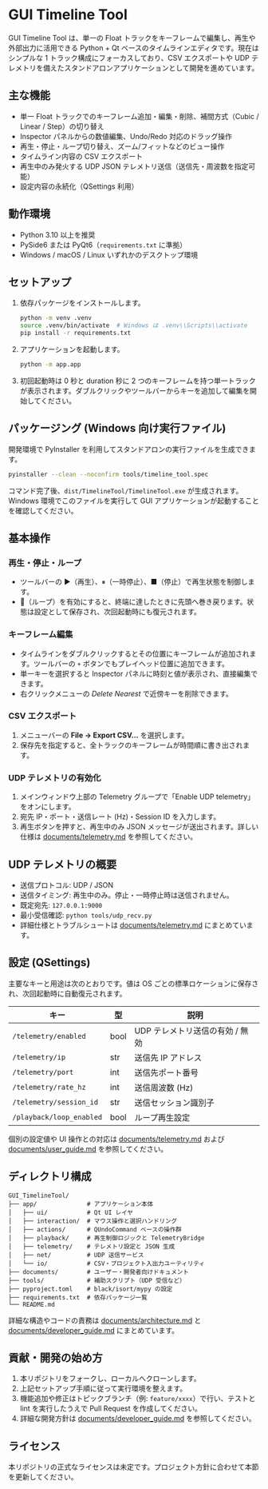 # GUI Timeline Tool

GUI Timeline Tool は、単一の Float トラックをキーフレームで編集し、再生や外部出力に活用できる Python + Qt ベースのタイムラインエディタです。現在はシンプルな 1 トラック構成にフォーカスしており、CSV エクスポートや UDP テレメトリを備えたスタンドアロンアプリケーションとして開発を進めています。

## 主な機能
- 単一 Float トラックでのキーフレーム追加・編集・削除、補間方式（Cubic / Linear / Step）の切り替え
- Inspector パネルからの数値編集、Undo/Redo 対応のドラッグ操作
- 再生・停止・ループ切り替え、ズーム/フィットなどのビュー操作
- タイムライン内容の CSV エクスポート
- 再生中のみ発火する UDP JSON テレメトリ送信（送信先・周波数を指定可能）
- 設定内容の永続化（QSettings 利用）

## 動作環境
- Python 3.10 以上を推奨
- PySide6 または PyQt6（`requirements.txt` に準拠）
- Windows / macOS / Linux いずれかのデスクトップ環境

## セットアップ
1. 依存パッケージをインストールします。
   ```bash
   python -m venv .venv
   source .venv/bin/activate  # Windows は .venv\\Scripts\\activate
   pip install -r requirements.txt
   ```
2. アプリケーションを起動します。
   ```bash
   python -m app.app
   ```
3. 初回起動時は 0 秒と duration 秒に 2 つのキーフレームを持つ単一トラックが表示されます。ダブルクリックやツールバーからキーを追加して編集を開始してください。

## パッケージング (Windows 向け実行ファイル)
開発環境で PyInstaller を利用してスタンドアロンの実行ファイルを生成できます。

```bash
pyinstaller --clean --noconfirm tools/timeline_tool.spec
```

コマンド完了後、`dist/TimelineTool/TimelineTool.exe` が生成されます。Windows 環境でこのファイルを実行して GUI アプリケーションが起動することを確認してください。

## 基本操作
### 再生・停止・ループ
- ツールバーの ▶（再生）、⏸（一時停止）、■（停止）で再生状態を制御します。
- 🔁（ループ）を有効にすると、終端に達したときに先頭へ巻き戻ります。状態は設定として保存され、次回起動時にも復元されます。

### キーフレーム編集
- タイムラインをダブルクリックするとその位置にキーフレームが追加されます。ツールバーの `+` ボタンでもプレイヘッド位置に追加できます。
- 単一キーを選択すると Inspector パネルに時刻と値が表示され、直接編集できます。
- 右クリックメニューの *Delete Nearest* で近傍キーを削除できます。

### CSV エクスポート
1. メニューバーの **File → Export CSV…** を選択します。
2. 保存先を指定すると、全トラックのキーフレームが時間順に書き出されます。

### UDP テレメトリの有効化
1. メインウィンドウ上部の Telemetry グループで「Enable UDP telemetry」をオンにします。
2. 宛先 IP・ポート・送信レート (Hz)・Session ID を入力します。
3. 再生ボタンを押すと、再生中のみ JSON メッセージが送出されます。詳しい仕様は [documents/telemetry.md](documents/telemetry.md) を参照してください。

## UDP テレメトリの概要
- 送信プロトコル: UDP / JSON
- 送信タイミング: 再生中のみ。停止・一時停止時は送信されません。
- 既定宛先: `127.0.0.1:9000`
- 最小受信確認: `python tools/udp_recv.py`
- 詳細仕様とトラブルシュートは [documents/telemetry.md](documents/telemetry.md) にまとめています。

## 設定 (QSettings)
主要なキーと用途は次のとおりです。値は OS ごとの標準ロケーションに保存され、次回起動時に自動復元されます。

| キー | 型 | 説明 |
| ---- | --- | ---- |
| `/telemetry/enabled` | bool | UDP テレメトリ送信の有効 / 無効 |
| `/telemetry/ip` | str | 送信先 IP アドレス |
| `/telemetry/port` | int | 送信先ポート番号 |
| `/telemetry/rate_hz` | int | 送信周波数 (Hz) |
| `/telemetry/session_id` | str | 送信セッション識別子 |
| `/playback/loop_enabled` | bool | ループ再生設定 |

個別の設定値や UI 操作との対応は [documents/telemetry.md](documents/telemetry.md) および [documents/user_guide.md](documents/user_guide.md) を参照してください。

## ディレクトリ構成
```
GUI_TimelineTool/
├── app/              # アプリケーション本体
│   ├── ui/           # Qt UI レイヤ
│   ├── interaction/  # マウス操作と選択ハンドリング
│   ├── actions/      # QUndoCommand ベースの操作群
│   ├── playback/     # 再生制御ロジックと TelemetryBridge
│   ├── telemetry/    # テレメトリ設定と JSON 生成
│   ├── net/          # UDP 送信サービス
│   └── io/           # CSV・プロジェクト入出力ユーティリティ
├── documents/        # ユーザー・開発者向けドキュメント
├── tools/            # 補助スクリプト（UDP 受信など）
├── pyproject.toml    # black/isort/mypy の設定
├── requirements.txt  # 依存パッケージ一覧
└── README.md
```

詳細な構造やコードの責務は [documents/architecture.md](documents/architecture.md) と [documents/developer_guide.md](documents/developer_guide.md) にまとめています。

## 貢献・開発の始め方
1. 本リポジトリをフォークし、ローカルへクローンします。
2. 上記セットアップ手順に従って実行環境を整えます。
3. 機能追加や修正はトピックブランチ（例: `feature/xxxx`）で行い、テストと lint を実行したうえで Pull Request を作成してください。
4. 詳細な開発方針は [documents/developer_guide.md](documents/developer_guide.md) を参照してください。

## ライセンス
本リポジトリの正式なライセンスは未定です。プロジェクト方針に合わせて本節を更新してください。
